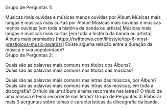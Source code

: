 
Grupo de Perguntas 1:

Músicas mais ouvidas e músicas menos ouvidas por Álbum
Músicas mais longas e músicas mais curtas por Álbum
Músicas mais ouvidas e músicas menos ouvidas [em toda a história da banda ou artista]
Músicas mais longas e músicas mais curtas [em toda a história da banda ou artista]
Álbuns mais premiados [https://twiftnews.com/lifestyle/top-6-most-prestigious-music-awards/]
Existe alguma relação entre a duração da música e sua popularidade?                                                                                                                                                           
Grupo de Perguntas 2:                        

Quais são as palavras mais comuns nos títulos dos Álbuns?                                                                                                                            
Quais são as palavras mais comuns nos títulos das músicas? 

Quais são as palavras mais comuns nas letras das músicas, por Álbum?
Quais são as palavras mais comuns nas letras das músicas, em toda a discografia?
O título de um álbum é tema recorrente nas letras?
O título de uma música é tema recorrente nas letras?
Grupo de Perguntas 3: Elaborar mais 3 perguntas sobre temas e características da discografia da banda.


